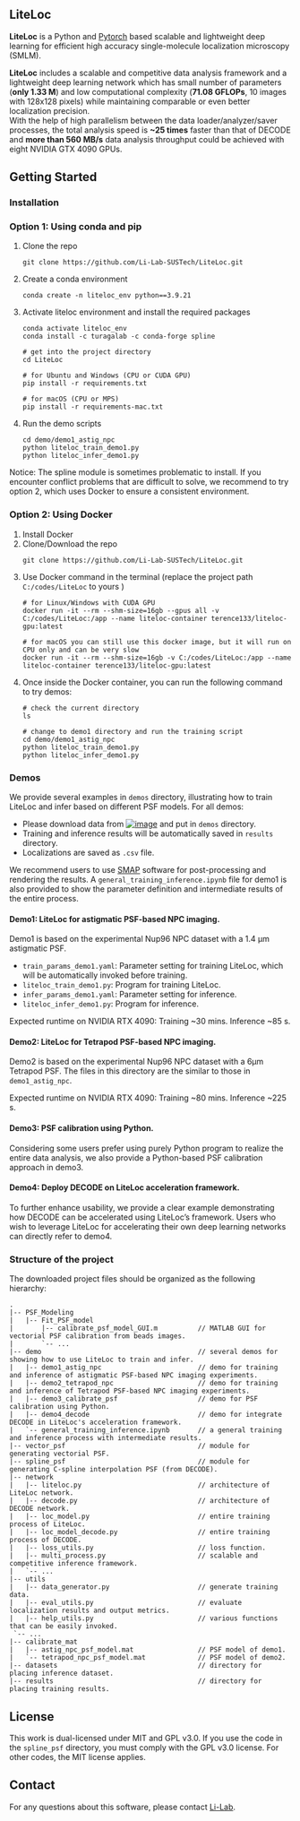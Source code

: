 <!-- ABOUT THE PROJECT -->
## LiteLoc 
**LiteLoc** is a Python and [Pytorch](http://pytorch.org/) based scalable and lightweight deep learning for efficient high accuracy single-molecule localization microscopy (SMLM). 

**LiteLoc** includes a scalable and competitive data analysis framework and a lightweight deep learning network which has small number of parameters (**only 1.33 M**) and low computational complexity (**71.08 GFLOPs**, 10 images with 128x128 pixels) while maintaining comparable or even better localization precision. \
With the help of high parallelism between the data loader/analyzer/saver processes, the total analysis speed is **~25 times** faster than that of DECODE and **more than 560 MB/s** data analysis throughput could be achieved with eight NVIDIA GTX 4090 GPUs.


<!-- GETTING STARTED -->

## Getting Started

### Installation

### Option 1: Using conda and pip
1. Clone the repo
   ```
   git clone https://github.com/Li-Lab-SUSTech/LiteLoc.git
   ```
3. Create a conda environment 
   ```
   conda create -n liteloc_env python==3.9.21
   ```
4. Activate liteloc environment and install the required packages
   ```
   conda activate liteloc_env
   conda install -c turagalab -c conda-forge spline
   
   # get into the project directory
   cd LiteLoc
   
   # for Ubuntu and Windows (CPU or CUDA GPU)
   pip install -r requirements.txt
   
   # for macOS (CPU or MPS)
   pip install -r requirements-mac.txt
5. Run the demo scripts
   ```
   cd demo/demo1_astig_npc
   python liteloc_train_demo1.py
   python liteloc_infer_demo1.py
   ```
   

Notice: The spline module is sometimes problematic to install. If you encounter 
conflict problems that are difficult to solve, we recommend to try option 2, which 
uses Docker to ensure a consistent environment.

### Option 2: Using Docker

1. Install Docker 
2. Clone/Download the repo
   ```
   git clone https://github.com/Li-Lab-SUSTech/LiteLoc.git
   ```
3. Use Docker command in the terminal (replace the project path `C:/codes/LiteLoc` to yours )
   ``` 
   # for Linux/Windows with CUDA GPU
   docker run -it --rm --shm-size=16gb --gpus all -v C:/codes/LiteLoc:/app --name liteloc-container terence133/liteloc-gpu:latest
   
   # for macOS you can still use this docker image, but it will run on CPU only and can be very slow
   docker run -it --rm --shm-size=16gb -v C:/codes/LiteLoc:/app --name liteloc-container terence133/liteloc-gpu:latest
   ```
4. Once inside the Docker container, you can run the following command to try demos:
   ```
   # check the current directory
   ls
   
   # change to demo1 directory and run the training script
   cd demo/demo1_astig_npc
   python liteloc_train_demo1.py
   python liteloc_infer_demo1.py
   ```

<!-- USAGE EXAMPLES -->
### Demos
We provide several examples in ```demos``` directory, illustrating how to train LiteLoc and infer based on different PSF models.
For all demos: 
* []() Please download data from [![image](https://zenodo.org/badge/DOI/10.5281/zenodo.13886596.svg)](https://zenodo.org/records/13886596) and put in ```demos``` directory.
* []() Training and inference results will be automatically saved in ```results``` directory.
* []() Localizations are saved as ```.csv``` file.

We recommend users to use [SMAP](https://www.nature.com/articles/s41592-020-0938-1) software for post-processing and 
rendering the results. A ```general_training_inference.ipynb``` file for demo1 is also provided to show the parameter definition 
and intermediate results of the entire process.
#### Demo1: LiteLoc for astigmatic PSF-based NPC imaging.
Demo1 is based on the experimental Nup96 NPC dataset with a 1.4 μm astigmatic PSF.
* []() ```train_params_demo1.yaml```: Parameter setting for training LiteLoc, which will be automatically invoked before training.
* []() ```liteloc_train_demo1.py```: Program for training LiteLoc.
* []() ```infer_params_demo1.yaml```: Parameter setting for inference.
* []() ```liteloc_infer_demo1.py```: Program for inference.

Expected runtime on NVIDIA RTX 4090: Training ~30 mins. Inference ~85 s.
#### Demo2: LiteLoc for Tetrapod PSF-based NPC imaging.
Demo2 is based on the experimental Nup96 NPC dataset with a 6μm Tetrapod PSF. The files in this directory are the 
similar to those in ```demo1_astig_npc```.

Expected runtime on NVIDIA RTX 4090: Training ~80 mins. Inference ~225 s.

#### Demo3: PSF calibration using Python.
Considering some users prefer using purely Python program to realize the entire data analysis, we also provide 
a Python-based PSF calibration approach in demo3.

#### Demo4: Deploy DECODE on LiteLoc acceleration framework.
To further enhance usability, we provide a clear example demonstrating how DECODE can be accelerated using LiteLoc’s framework. 
Users who wish to leverage LiteLoc for accelerating their own deep learning networks can directly refer to demo4.


### Structure of the project
The downloaded project files should be organized as the following hierarchy:
   ```
.
|-- PSF_Modeling                                
|   |-- Fit_PSF_model
|       |-- calibrate_psf_model_GUI.m          // MATLAB GUI for vectorial PSF calibration from beads images.
|       `-- ...
|-- demo                                       // several demos for showing how to use LiteLoc to train and infer.
|   |-- demo1_astig_npc                        // demo for training and inference of astigmatic PSF-based NPC imaging experiments.
|   |-- demo2_tetrapod_npc                     // demo for training and inference of Tetrapod PSF-based NPC imaging experiments.
|   |-- demo3_calibrate_psf                    // demo for PSF calibration using Python.
|   |-- demo4_decode                           // demo for integrate DECODE in LiteLoc's acceleration framework.
|   `-- general_training_inference.ipynb       // a general training and inference process with intermediate results.
|-- vector_psf                                 // module for generating vectorial PSF. 
|-- spline_psf                                 // module for generating C-spline interpolation PSF (from DECODE).
|-- network
|   |-- liteloc.py                             // architecture of LiteLoc network.
|   |-- decode.py                              // architecture of DECODE network.
|   |-- loc_model.py                           // entire training process of LiteLoc.
|   |-- loc_model_decode.py                    // entire training process of DECODE.
|   |-- loss_utils.py                          // loss function.
|   |-- multi_process.py                       // scalable and competitive inference framework.         
|   `-- ...
|-- utils
|   |-- data_generator.py                      // generate training data.
|   |-- eval_utils.py                          // evaluate localization results and output metrics.
|   |-- help_utils.py                          // various functions that can be easily invoked.
    `-- ...
|-- calibrate_mat
|   |-- astig_npc_psf_model.mat                // PSF model of demo1.
|   `-- tetrapod_npc_psf_model.mat             // PSF model of demo2.
|-- datasets                                   // directory for placing inference dataset.
|-- results                                    // directory for placing training results.
   ```

<!-- LICENSE-MIT -->
## License

This work is dual-licensed under MIT and GPL v3.0.
If you use the code in the ```spline_psf``` directory, you must comply with the GPL v3.0 license. 
For other codes, the MIT license applies.


<!-- CONTACT -->
## Contact

For any questions about this software, please contact [Li-Lab](https://li-lab-sustech.github.io/).